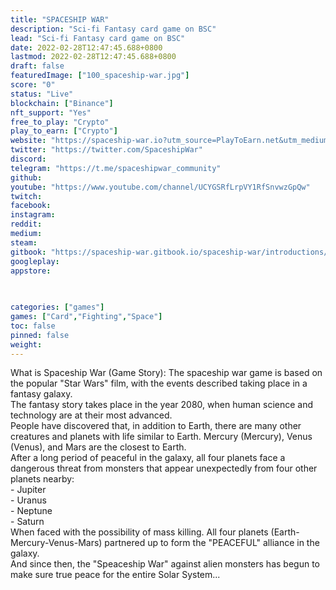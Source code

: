 ```yaml
---
title: "SPACESHIP WAR"
description: "Sci-fi Fantasy card game on BSC"
lead: "Sci-fi Fantasy card game on BSC"
date: 2022-02-28T12:47:45.688+0800
lastmod: 2022-02-28T12:47:45.688+0800
draft: false
featuredImage: ["100_spaceship-war.jpg"]
score: "0"
status: "Live"
blockchain: ["Binance"]
nft_support: "Yes"
free_to_play: "Crypto"
play_to_earn: ["Crypto"]
website: "https://spaceship-war.io?utm_source=PlayToEarn.net&utm_medium=organic&utm_campaign=gamepage"
twitter: "https://twitter.com/SpaceshipWar"
discord: 
telegram: "https://t.me/spaceshipwar_community"
github: 
youtube: "https://www.youtube.com/channel/UCYGSRfLrpVY1RfSnvwzGpQw"
twitch: 
facebook: 
instagram: 
reddit: 
medium: 
steam: 
gitbook: "https://spaceship-war.gitbook.io/spaceship-war/introductions/whats-spaceship-war"
googleplay: 
appstore: 

  
    
categories: ["games"]
games: ["Card","Fighting","Space"]
toc: false
pinned: false
weight: 
---
```

What is Spaceship War (Game Story): The spaceship war game is based on the popular "Star Wars" film, with the events described taking place in a fantasy galaxy.<br> The fantasy story takes place in the year 2080, when human science and technology are at their most advanced.<br> People have discovered that, in addition to Earth, there are many other creatures and planets with life similar to Earth. Mercury (Mercury), Venus (Venus), and Mars are the closest to Earth.<br> After a long period of peaceful in the galaxy, all four planets face a dangerous threat from monsters that appear unexpectedly from four other planets nearby:<br> - Jupiter<br> - Uranus<br> - Neptune<br> - Saturn<br> When faced with the possibility of mass killing. All four planets (Earth-Mercury-Venus-Mars) partnered up to form the "PEACEFUL" alliance in the galaxy.<br> And since then, the "Speaceship War" against alien monsters has begun to make sure true peace for the entire Solar System...